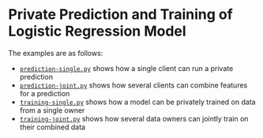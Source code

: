 # Private Prediction and Training of Logistic Regression Model

The examples are as follows:

- [`prediction-single.py`](./prediction-single.py) shows how a single client can run a private prediction
- [`prediction-joint.py`](./prediction-joint.py) shows how several clients can combine features for a prediction
- [`training-single.py`](./training-single.py) shows how a model can be privately trained on data from a single owner
- [`training-joint.py`](./training-joint.py) shows how several data owners can jointly train on their combined data
